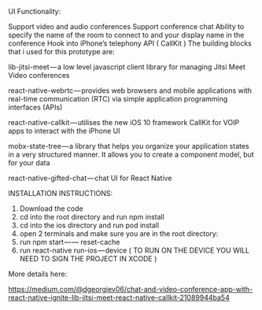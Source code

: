 UI Functionality:

Support video and audio conferences
Support conference chat
Ability to specify the name of the room to connect to and your display name in the conference
Hook into iPhone’s telephony API ( CallKit )
The building blocks that i used for this prototype are:

lib-jitsi-meet — a low level javascript client library for managing Jitsi Meet Video conferences

react-native-webrtc — provides web browsers and mobile applications with real-time communication (RTC) via simple application programming interfaces (APIs)

react-native-callkit — utilises the new iOS 10 framework CallKit for VOIP apps to interact with the iPhone UI

mobx-state-tree — a library that helps you organize your application states in a very structured manner. It allows you to create a component model, but for your data

react-native-gifted-chat — chat UI for React Native

INSTALLATION INSTRUCTIONS:

1. Download the code 
2. cd into the root directory and run npm install
3. cd into the ios directory and run pod install
4. open 2 terminals and make sure you are in the root directory:
5. run npm start — — reset-cache
6. run react-native run-ios — device ( TO RUN ON THE DEVICE YOU WILL NEED TO SIGN THE PROJECT IN XCODE )

More details here:

https://medium.com/@dgeorgiev06/chat-and-video-conference-app-with-react-native-ignite-lib-jitsi-meet-react-native-callkit-21089944ba54